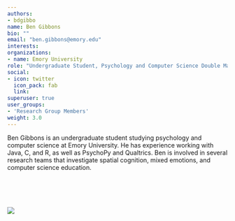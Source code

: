 ```yaml
---
authors:
- bdgibbo
name: Ben Gibbons
bio: ""
email: "ben.gibbons@emory.edu"
interests:
organizations:
- name: Emory University
role: "Undergraduate Student, Psychology and Computer Science Double Major"
social:
- icon: twitter
  icon_pack: fab
  link: 
superuser: true
user_groups:
- 'Research Group Members'
weight: 3.0
---
```


Ben Gibbons is an undergraduate student studying psychology and computer science at Emory University. He has experience working with Java, C, and R, as well as PsychoPy and Qualtrics. Ben is involved in several research teams that investigate spatial cognition, mixed emotions, and computer science education.

<br>
<br>
<br>
<br>
<img src="/img/michela.jpg"/>

